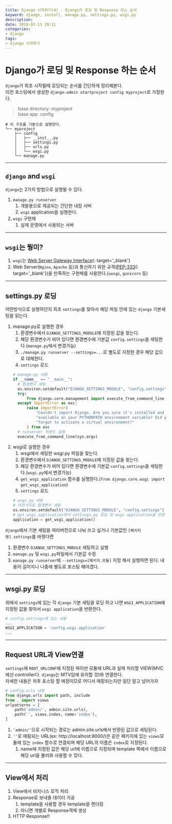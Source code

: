 ```yaml
---
title: Django 시작하기(4) - Django가 로딩 및 Response 하는 순서
keyword: django, install, manage.py, settings.py, wsgi.py
description: 
date: 2018-03-13 19:11
categories:
- django
tags:
- django 시작하기
---
```

# Django가 로딩 및 Response 하는 순서
`django`가 최초 시작될때 로딩되는 순서를 간단하게 정리해본다.  
이전 포스팅에서 생성한 `django-admin startproject config myproject`로 가정한다.  

> base directory: myproject  
> base app: config

```shell
# 이 구조를 기본으로 설명한다.
└── myproject
    ├── config
    │   ├── __init__.py
    │   ├── settings.py
    │   ├── urls.py
    │   └── wsgi.py
    └── manage.py
```
---

## `django` and `wsgi`
`django`는 2가지 방법으로 실행될 수 있다.  

1. `manage.py runserver`
    1. 개발용으로 제공되는 간단한 내장 서버
    2. `wsgi` application을 실행한다.
2. `wsgi` 구현체
    1. 실제 운영에서 사용되는 서버

---

## `wsgi`는 뭥미?
1. `wsgi`는 [Web Server Gateway Interface](https://ko.wikipedia.org/wiki/웹_서버_게이트웨이_인터페이스){: target='_blank'}
2. Web Server(`Nginx`, `Apache` 등)과 통신하기 위한 규격([PEP-333](https://www.python.org/dev/peps/pep-0333/){: target='_blank'})을 만족하는 구현체를 사용한다.(`uwsgi`, `gunicorn` 등)

---

## settings.py 로딩
어떤방식으로 실행하던지 최초 `settings`를 찾아서 해당 파일 안에 있는 `django` 기본세팅을 읽는다.

1. manage.py로 실행한 경우
    1. 환경변수에서 `DJANGO_SETTINGS_MODULE`에 지정된 값을 찾는다.
    2. 해당 환경변수가 비어 있다면 환경변수에 기본값 `config.settings`을 세팅한다.(`manage.py`에서 변경가능)
    3. `./manage.py runserver --settings=...`로 별도로 지정한 경우 해당 값으로 대체한다.
    4. `settings` 로드
    ```python
    # manage.py 내용
    if __name__ == "__main__":
      # 환경변수 세팅
      os.environ.setdefault("DJANGO_SETTINGS_MODULE", "config.settings")
      try:
          from django.core.management import execute_from_command_line
      except ImportError as exc:
          raise ImportError(
              "Couldn't import Django. Are you sure it's installed and "
              "available on your PYTHONPATH environment variable? Did you "
              "forget to activate a virtual environment?"
          ) from exc
      # runserver 커맨드 실행
      execute_from_command_line(sys.argv)
    ```
2. wsgi로 실행한 경우
    1. wsgi에서 세팅한 wsgi.py 파일을 찾는다.
    2. 환경변수에서 `DJANGO_SETTINGS_MODULE`에 지정된 값을 찾는다.
    3. 해당 환경변수가 비어 있다면 환경변수에 기본값 `config.settings`을 세팅한다.(`wsgi.py`에서 변경가능)
    4. `get_wsgi_application` 함수를 실행한다.(`from django.core.wsgi import get_wsgi_application`)
    5. `settings` 로드
    ```python
    # wsgi.py 내용
    # 마찬가지로 환경변수 세팅
    os.environ.setdefault("DJANGO_SETTINGS_MODULE", "config.settings")
    # get_wsgi_application에서 settings.py 로딩 및 wsgi application을 반환
    application = get_wsgi_application()
    ```

`django`에서 기본 세팅을 여러버전으로 나눠 쓰고 싶거나 기본값인 `[패키지명].settings`를 바꿧다면
1. 환경변수 `DJANGO_SETTINGS_MODULE` 세팅하고 실행
2. `manage.py` 및 `wsgi.py`파일에서 기본값 수정
3. `manage.py runserver`에 `--settings=[패키지.모듈]` 지정
해서 실행하면 된다. 내용이 길어지니 나중에 별도로 포스팅 해야겠다.

---

## wsgi.py 로딩
위에서 `settings`에 있는 각 `django` 기본 세팅을 로딩 하고 나면 `WSGI_APPLICATION`에 지정된 값을 찾아서 `wsgi application`을 반환한다.

```python
# config.settings에 있는 내용
...
WSGI_APPLICATION = 'config.wsgi.application'
...
```

---

## Request URL과 View연결
`settings`에 `ROOT_URLCONF`에 지정된 파이썬 모듈에 URL과 실제 처리할 VIEW(MVC에선 controller다. `django`는 MTV임에 유의할 것)와 연결한다.  
자세한 내용은 차후 포스팅 할 에정이므로 어디서 매핑되는지만 일단 알고 넘어가자

```python
# config.urls 내용
from django.urls import path, include
from . import views
urlpatterns = [
    path('admin/', admin.site.urls),
    path('', views.index, name='index'),
]
```

1. `'admin/'`으로 시작되는 경로는 admin.site.urls에서 반환된 값으로 세팅된다.
2. `''`로 매핑되는 URL(ex: http://localhost:8000/)은 같은 패키지에 있는 `views`모듈에 있는 `index` 함수로 연결되며 해당 URL의 이름은 `index`로 지정된다.
    1. name에 지정된 값은 해당 url에 이름으로 지정되며 template 쪽에서 이름으로 해당 url을 불러와 사용할 수 있다.

---

## View에서 처리
1. View에서 비지니스 로직 처리
2. Response로 보내줄 데이터 가공
    1. template을 사용할 경우 template을 렌더링
    2. 아니면 개별로 Response객체 생성
3. HTTP Response!!
